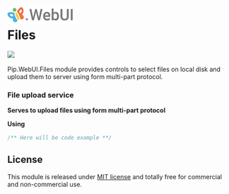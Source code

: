 
# <img src="https://github.com/pip-webui2/pip-webui2/raw/master/doc/Logo.png" alt="Pip.WebUI Logo" style="max-width:30%"> <br/> Files

![](https://img.shields.io/badge/license-MIT-blue.svg)

Pip.WebUI.Files module provides controls to select files on local disk and upload them to server using form multi-part protocol. 

### File upload service

**Serves to upload files using form multi-part protocol**

**Using**

```typescript
/** Here will be code example **/
```

## <a name="license"></a>License

This module is released under [MIT license](License) and totally free for commercial and non-commercial use.